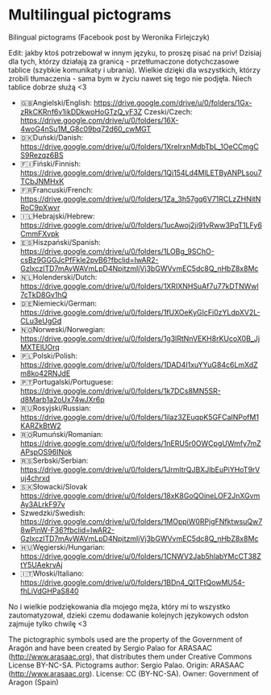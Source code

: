
# Multilingual pictograms

Bilingual pictograms (Facebook post by Weronika Firlejczyk)

Edit: jakby ktoś potrzebował w innym języku, to proszę pisać na priv! 
Dzisiaj dla tych, którzy działają za granicą - przetłumaczone dotychczasowe tablice (szybkie komunikaty i ubrania). Wielkie dzięki dla wszystkich, którzy zrobili tłumaczenia - sama bym w życiu nawet się tego nie podjęła. Niech tablice dobrze służą <3 

* 🇬🇧Angielski/English: https://drive.google.com/drive/u/0/folders/1Gx-zRkCKRnf6v1ikDDkwoHoGTzQ_yF3Z
Czeski/Czech: https://drive.google.com/drive/u/0/folders/16X-4woG4nSu1M_G8c09bq72d60_cwMGT
* 🇩🇰Duński/Danish: https://drive.google.com/drive/u/0/folders/1XreIrxnMdbTbL_1OeCCmgCS9Rezqz6BS
* 🇫🇮Fiński/Finnish: https://drive.google.com/drive/u/0/folders/1Qi154Ld4MlLETByANPLsou7TCbJNMHxK 
* 🇫🇷Francuski/French: https://drive.google.com/drive/u/0/folders/1Za_3h57gq6V71RCLzZHNitNRoC9pXwvr
* 🇮🇱Hebrajski/Hebrew: https://drive.google.com/drive/u/0/folders/1ucAwoj2ji91vRww3PqT1LFy6CmmFXvpk
* 🇪🇸Hiszpański/Spanish: https://drive.google.com/drive/u/0/folders/1LOBg_9SChO-csBz9GGGJcPfFkle2pvB6?fbclid=IwAR2-GzlxczITD7mAvWAVmLpD4NpjtzmIjVj3bGWVvmEC5dc8Q_nHbZ8x8Mc 
* 🇳🇱Holenderski/Dutch: https://drive.google.com/drive/u/0/folders/1XRIXNHSuAf7u77kDTNWwl7cTkD8Gv1hQ
* 🇩🇪Niemiecki/German: https://drive.google.com/drive/u/0/folders/1fUXOeKyGIcFi0zYLdpXV2L-CLu3eUgGd
* 🇳🇴Norweski/Norwegian: https://drive.google.com/drive/u/0/folders/1g3lRtNnVEKH8rKUcoX0B_JjMXTElUOrq
* 🇵🇱Polski/Polish: https://drive.google.com/drive/u/0/folders/1DAD4I1xuYYuG84c6LmXdZm8ko42RNJdE
* 🇵🇹Portugalski/Portuguese: https://drive.google.com/drive/u/0/folders/1k7DCs8MN5SR-d8Marb1a2oUx74wJXr6p
* 🇷🇺Rosyjski/Russian: https://drive.google.com/drive/u/0/folders/1ilaz3ZEuqpK5GFCaINPofM1KARZkBtW2
* 🇷🇴Rumuński/Romanian: https://drive.google.com/drive/u/0/folders/1nERU5r0OWCpgUWmfy7mZAPspOS96INok
* 🇷🇸Serbski/Serbian: https://drive.google.com/drive/u/0/folders/1JrmltrQJBXJlbEuPiYHoT9rVuj4chrxd
* 🇸🇰Słowacki/Slovak https://drive.google.com/drive/u/0/folders/18xK8GoQOineLOF2JnXGvmAy3ALrkF97v
* Szwedzki/Swedish: https://drive.google.com/drive/u/0/folders/1MOppiW0RPjgFNfktwsuQw78wPinW-F36?fbclid=IwAR2-GzlxczITD7mAvWAVmLpD4NpjtzmIjVj3bGWVvmEC5dc8Q_nHbZ8x8Mc 
* 🇭🇺Węgierski/Hungarian: https://drive.google.com/drive/u/0/folders/1CNWV2Jab5hlabYMcCT38ZtY5UAekrvAj
* 🇮🇹Włoski/Italiano: https://drive.google.com/drive/u/0/folders/1BDn4_QITFtQowMU54-fhLiVdGHPaS840 

No i wielkie podziękowania dla mojego męża, który mi to wszystko zautomatyzował, dzieki czemu dodawanie kolejnych językowych odsłon zajmuje tylko chwilę <3

The pictographic symbols used are the property of the Government of Aragón and have been created by Sergio Palao for ARASAAC (http://www.arasaac.org), that distributes them under Creative Commons License BY-NC-SA.
Pictograms author: Sergio Palao. Origin: ARASAAC (http://www.arasaac.org). License: CC (BY-NC-SA). Owner: Government of Aragon (Spain)
